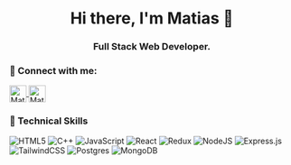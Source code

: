 <h1 align="center">Hi there, I'm Matias 👋</h1>
<h3 align="center">Full Stack Web Developer.</h3>

### :handshake: Connect with me:
<a href="https://www.linkedin.com/in/matías-medina-844181242" target="blank">
  <img align="center"
      src="https://raw.githubusercontent.com/maurodesouza/profile-readme-generator/main/src/assets/icons/social/linkedin/default.svg"
      alt="Matias Medina" height="30" width="30" />
</a>
<a href="https://www.youtube.com/@MatUDev-1806" target="blank">
  <img align="center"
      src="https://raw.githubusercontent.com/maurodesouza/profile-readme-generator/main/src/assets/icons/social/youtube/default.svg"
      alt="Matias Medina" height="30" width="30" />
</a>


### :briefcase: Technical Skills
![HTML5](https://img.shields.io/badge/html5-%23E34F26.svg?style=for-the-badge&logo=html5&logoColor=white) ![C++](https://img.shields.io/badge/c++-%2300599C.svg?style=for-the-badge&logo=c%2B%2B&logoColor=white) ![JavaScript](https://img.shields.io/badge/javascript-%23323330.svg?style=for-the-badge&logo=javascript&logoColor=%23F7DF1E) ![React](https://img.shields.io/badge/react-%2320232a.svg?style=for-the-badge&logo=react&logoColor=%2361DAFB) ![Redux](https://img.shields.io/badge/redux-%23593d88.svg?style=for-the-badge&logo=redux&logoColor=white) ![NodeJS](https://img.shields.io/badge/node.js-6DA55F?style=for-the-badge&logo=node.js&logoColor=white) ![Express.js](https://img.shields.io/badge/express.js-%23404d59.svg?style=for-the-badge&logo=express&logoColor=%2361DAFB) ![TailwindCSS](https://img.shields.io/badge/tailwindcss-%2338B2AC.svg?style=for-the-badge&logo=tailwind-css&logoColor=white) ![Postgres](https://img.shields.io/badge/postgres-%23316192.svg?style=for-the-badge&logo=postgresql&logoColor=white) ![MongoDB](https://img.shields.io/badge/MongoDB-%234ea94b.svg?style=for-the-badge&logo=mongodb&logoColor=white)


